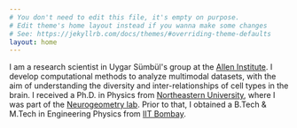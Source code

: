 ```yaml
---
# You don't need to edit this file, it's empty on purpose.
# Edit theme's home layout instead if you wanna make some changes
# See: https://jekyllrb.com/docs/themes/#overriding-theme-defaults
layout: home
---
```

I am a research scientist in Uygar Sümbül's group at the [Allen Institute](https://www.alleninstitute.org/). I develop computational methods to analyze multimodal datasets, with the aim of understanding the diversity and inter-relationships of cell types in the brain. I received a Ph.D. in Physics from [Northeastern University](http://www.northeastern.edu/), where I was part of the [Neurogeometry lab](http://northeastern.edu/neurogeometry/). Prior to that, I obtained a B.Tech & M.Tech in Engineering Physics from [IIT Bombay](http://www.iitb.ac.in/).

